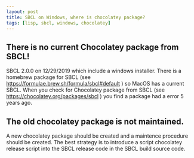 ```yaml
---
layout: post
title: SBCL on Windows, where is chocolatey package?
tags: [lisp, sbcl, windows, chocolatey]
---
```

## There is no current Chocolatey package from SBCL!

SBCL 2.0.0 on 12/29/2019 which include a windows installer.
There is a homebrew package for SBCL (see https://formulae.brew.sh/formula/sbcl#default ) so MacOS has a current SBCL.
When you check for Chocolatey package from SBCL (see https://chocolatey.org/packages/sbcl ) you find a package had a error 5 years ago.

## The old chocolatey package is not maintained.

A new chocolatey package should be created and a maintence procedure should be created.
The best strategy is to introduce a script chocolatey release script into the SBCL release code in the SBCL build source code.

